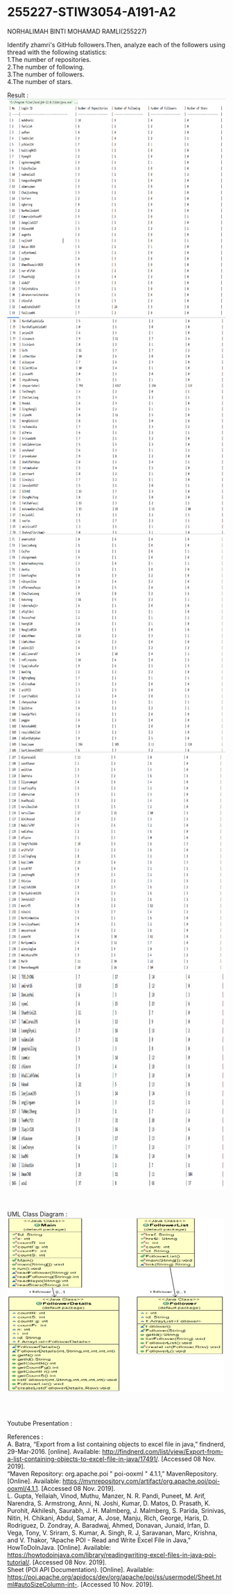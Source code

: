 # 255227-STIW3054-A191-A2
NORHALIMAH BINTI MOHAMAD RAMLI(255227)<br />
<p>Identify zhamri's GitHub followers.Then, analyze each of the followers using thread with the following statistics:<br />
1.The number of repositories.<br />
2.The number of following.<br />
3.The number of followers.<br />
4.The number of stars.<br /><p>
<p>Result : <br />
 <img src="https://github.com/SilentHlive/255227-STIW3054-A191-A2/blob/master/img/1.PNG" width="600" height ="500" alt="accessibility text"><br/>
  <img src="https://github.com/SilentHlive/255227-STIW3054-A191-A2/blob/master/img/2.PNG" width="600" height ="500" alt="accessibility text"><br/>
  <img src="https://github.com/SilentHlive/255227-STIW3054-A191-A2/blob/master/img/3.PNG" width="600" height ="500" alt="accessibility text"><br/>
  <img src="https://github.com/SilentHlive/255227-STIW3054-A191-A2/blob/master/img/4.PNG" width="600" height ="500" alt="accessibility text"><br/>
  <img src="https://github.com/SilentHlive/255227-STIW3054-A191-A2/blob/master/img/5.PNG" width="600" height ="500" alt="accessibility text"><br/></p>
<br />
<p>UML Class Diagram : <br/>
  <img src="https://github.com/SilentHlive/255227-STIW3054-A191-A2/blob/master/img/uml_asg2.png" width="500" height ="400" alt="accessibility text"></p> <br />

<br />Youtube Presentation : <br />
  
References : <br/>
A. Batra, “Export from a list containing objects to excel file in java,” findnerd, 29-Mar-2016. [online]. Available: http://findnerd.com/list/view/Export-from-a-list-containing-objects-to-excel-file-in-java/17491/. [Accessed 08 Nov. 2019].<br/>
“Maven Repository: org.apache.poi " poi-ooxml " 4.1.1,” MavenRepository. [Online]. Available: https://mvnrepository.com/artifact/org.apache.poi/poi-ooxml/4.1.1. [Accessed 08 Nov. 2019].<br/>
L. Gupta, Yellaiah, Vinod, Muthu, Manzer, N. R. Pandi, Puneet, M. Arif, Narendra, S. Armstrong, Anni, N. Joshi, Kumar, D. Matos, D. Prasath, K. Purohit, Akhilesh, Saurabh, J. H. Malmberg, J. Malmberg, S. Parida, Srinivas, Nitin, H. Chikani, Abdul, Samar, A. Jose, Manju, Rich, George, Haris, D. Rodriguez, D. Zondray, A. Baradwaj, Ahmed, Donavan, Junaid, Irfan, D. Vega, Tony, V. Sriram, S. Kumar, A. Singh, R. J, Saravanan, Marc, Krishna, and V. Thakor, “Apache POI - Read and Write Excel File in Java,” HowToDoInJava. [Online]. Available: https://howtodoinjava.com/library/readingwriting-excel-files-in-java-poi-tutorial/. [Accessed 08 Nov. 2019]. <br/>
Sheet (POI API Documentation). [Online]. Available: https://poi.apache.org/apidocs/dev/org/apache/poi/ss/usermodel/Sheet.html#autoSizeColumn-int-. [Accessed 10 Nov. 2019].
